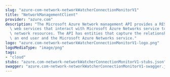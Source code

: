 ```yaml
---
slug: "azure-com-network-networkWatcherConnectionMonitorV1"
title: "NetworkManagementClient"
provider: "azure.com"
description: "The Microsoft Azure Network management API provides a RESTful set of\
  \ web services that interact with Microsoft Azure Networks service to manage your\
  \ network resources. The API has entities that capture the relationship between\
  \ an end user and the Microsoft Azure Networks service."
logo: "azure.com-network-networkWatcherConnectionMonitorV1-logo.png"
logoMediaType: "image/png"
tags:
- "cloud"
stubs: "azure.com-network-networkWatcherConnectionMonitorV1-stubs.json"
swagger: "azure.com-network-networkWatcherConnectionMonitorV1-swagger.json"
---
```

